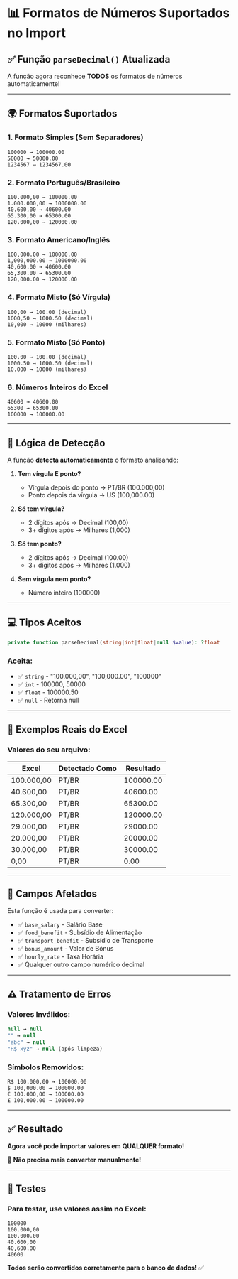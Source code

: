 # 📊 Formatos de Números Suportados no Import

## ✅ Função `parseDecimal()` Atualizada

A função agora reconhece **TODOS** os formatos de números automaticamente!

---

## 🌍 Formatos Suportados

### **1. Formato Simples (Sem Separadores)**
```
100000 → 100000.00
50000 → 50000.00
1234567 → 1234567.00
```

### **2. Formato Português/Brasileiro**
```
100.000,00 → 100000.00
1.000.000,00 → 1000000.00
40.600,00 → 40600.00
65.300,00 → 65300.00
120.000,00 → 120000.00
```

### **3. Formato Americano/Inglês**
```
100,000.00 → 100000.00
1,000,000.00 → 1000000.00
40,600.00 → 40600.00
65,300.00 → 65300.00
120,000.00 → 120000.00
```

### **4. Formato Misto (Só Vírgula)**
```
100,00 → 100.00 (decimal)
1000,50 → 1000.50 (decimal)
10,000 → 10000 (milhares)
```

### **5. Formato Misto (Só Ponto)**
```
100.00 → 100.00 (decimal)
1000.50 → 1000.50 (decimal)
10.000 → 10000 (milhares)
```

### **6. Números Inteiros do Excel**
```
40600 → 40600.00
65300 → 65300.00
100000 → 100000.00
```

---

## 🧠 Lógica de Detecção

A função **detecta automaticamente** o formato analisando:

1. **Tem vírgula E ponto?**
   - Vírgula depois do ponto → PT/BR (100.000,00)
   - Ponto depois da vírgula → US (100,000.00)

2. **Só tem vírgula?**
   - 2 dígitos após → Decimal (100,00)
   - 3+ dígitos após → Milhares (1,000)

3. **Só tem ponto?**
   - 2 dígitos após → Decimal (100.00)
   - 3+ dígitos após → Milhares (1.000)

4. **Sem vírgula nem ponto?**
   - Número inteiro (100000)

---

## 💻 Tipos Aceitos

```php
private function parseDecimal(string|int|float|null $value): ?float
```

### **Aceita:**
- ✅ `string` - "100.000,00", "100,000.00", "100000"
- ✅ `int` - 100000, 50000
- ✅ `float` - 100000.50
- ✅ `null` - Retorna null

---

## 📝 Exemplos Reais do Excel

### **Valores do seu arquivo:**

| Excel | Detectado Como | Resultado |
|-------|----------------|-----------|
| 100.000,00 | PT/BR | 100000.00 |
| 40.600,00 | PT/BR | 40600.00 |
| 65.300,00 | PT/BR | 65300.00 |
| 120.000,00 | PT/BR | 120000.00 |
| 29.000,00 | PT/BR | 29000.00 |
| 20.000,00 | PT/BR | 20000.00 |
| 30.000,00 | PT/BR | 30000.00 |
| 0,00 | PT/BR | 0.00 |

---

## 🔧 Campos Afetados

Esta função é usada para converter:

- ✅ `base_salary` - Salário Base
- ✅ `food_benefit` - Subsídio de Alimentação
- ✅ `transport_benefit` - Subsídio de Transporte
- ✅ `bonus_amount` - Valor de Bónus
- ✅ `hourly_rate` - Taxa Horária
- ✅ Qualquer outro campo numérico decimal

---

## ⚠️ Tratamento de Erros

### **Valores Inválidos:**
```php
null → null
"" → null
"abc" → null
"R$ xyz" → null (após limpeza)
```

### **Símbolos Removidos:**
```
R$ 100.000,00 → 100000.00
$ 100,000.00 → 100000.00
€ 100.000,00 → 100000.00
£ 100,000.00 → 100000.00
```

---

## ✅ Resultado

**Agora você pode importar valores em QUALQUER formato!**

🎉 **Não precisa mais converter manualmente!**

---

## 🧪 Testes

### **Para testar, use valores assim no Excel:**

```
100000
100.000,00
100,000.00
40.600,00
40,600.00
40600
```

**Todos serão convertidos corretamente para o banco de dados!** ✅
